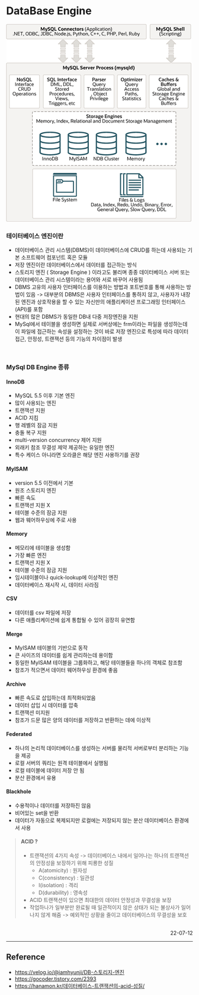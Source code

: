 # DataBase Engine

![DataBase Engine](./img/DB%20engine.png)

### 테이터베이스 엔진이란
- 데이터베이스 관리 시스템(DBMS)이 데이터베이스에 CRUD를 하는데 사용되는 기본 소프트웨어 컴포넌트 혹은 모듈
- 저장 엔진이란 데이터베이스에서 데이터를 접근하는 방식
- 스토리지 엔진 ( Storage Engine ) 이라고도 불리며 종종 데이터베이스 서버 또는 데이터베이스 관리 시스템이라는 용어와 서로 바꾸어 사용됨
- DBMS 고유의 사용자 인터페이스를 이용하는 방법과 포트번호를 통해 사용하는 방법이 있음 -> 대부분의 DBMS은 사용자 인터페이스를 통하지 않고, 사용자가 내장된 엔진과 상호작용을 할 수 있는 자신만의 애플리케이션 프로그래밍 인터페이스(API)를 포함
- 현대의 많은 DBMS가 동일한 DB내 다중 저장엔진을 지원
- MySql에서 테이블을 생성하면 실제로 서버상에는 frm이라는 파일을 생성하는데 이 파일에 접근하는 속성을 설정하는 것이 바로 저장 엔진으로 특성에 따라 데이터 접근, 안정성, 트랜잭션 등의 기능의 차이점이 발생


<br>

### MySql DB Engine 종류

#### InnoDB
- MySQL 5.5 이후 기본 엔진
- 많이 사용되는 엔진
- 트랜잭션 지원
- ACID 지킴
- 행 레벨의 잠금 지원
- 충돌 복구 지원
- multi-version concurrency 제어 지원
- 외래키 참조 무결성 제약 제공하는 유일한 엔진
- 특수 케이스 아니라면 오라클은 해당 엔진 사용하기를 권장
#### MyISAM
- version 5.5 이전에서 기본
- 원조 스토리지 엔진
- 빠른 속도
- 트랜잭션 지원 X
- 테이블 수준의 잠금 지원
- 웹과 웨어하우싱에 주로 사용
#### Memory
- 메모리에 테이블을 생성함
- 가장 빠른 엔진
- 트랜잭션 지원 X
- 테이블 수준의 잠금 지원
- 임시테이블이나 quick-lookup에 이상적인 엔진
- 데이터베이스 재시작 시, 데이터 사라짐
#### CSV
- 데이터를 csv 파일에 저장
- 다른 애플리케이션에 쉽게 통합될 수 있어 굉장히 유연함
#### Merge
- MyISAM 테이블의 기반으로 동작
- 큰 사이즈의 데이터를 쉽게 관리하는데 용이함
- 동일한 MyISAM 테이블을 그룹화하고, 해당 테이블들을 하나의 객체로 참조함
- 참조가 적으면서 데이터 웨어하우싱 환경에 좋음
#### Archive
- 빠른 속도로 삽입하는데 최적화되었음
- 데이터 삽입 시 데이터를 압축
- 트랜잭션 미지원
- 참조가 드문 많은 양의 데이터를 저장하고 반환하는 데에 이상적
#### Federated
- 하나의 논리적 데이터베이스를 생성하는 서버를 물리적 서버로부터 분리하는 기능을 제공
- 로컬 서버의 쿼리는 원격 테이블에서 실행됨
- 로컬 테이블에 데이터 저장 안 됨
- 분산 환경에서 유용
#### Blackhole
- 수용적이나 데이터를 저장하진 않음
- 비어있는 set을 반환
- 데이터가 자동으로 복제되지만 로컬에는 저장되지 않는 분산 데이터베이스 환경에서 사용

>#### ACID ?
>- 트랜잭션의 4가지 속성 -> 데이터베이스 내에서 일어나는 하나의 트랜잭션의 안정성을 보장하기 위해 피룡한 성질
>   - A(atomicity) : 원자성
>   - C(consistency) : 일관성
>   - I(isolation) : 격리
>   - D(durability) : 영속성
>- ACID 트랜잭션이 있으면 최대한의 데이터 안정성과 무결성을 보장
>- 작업하나가 일부분만 완료될 때 일관적이지 않은 상태가 되는 불상사가 일어나지 않게 해줌 -> 예외적인 상황을 줄이고 데이터베이스의 무결성을 보호

<br>

<div style="text-align: right">22-07-12</div>

-------

## Reference
- https://velog.io/@iamhyunji/DB-스토리지-엔진
- https://gocoder.tistory.com/2393
- https://hanamon.kr/데이터베이스-트랜잭션의-acid-성질/